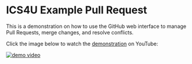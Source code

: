 # ICS4U Example Pull Request

This is a demonstration on how to use the GitHub web interface to manage Pull Requests, 
merge changes, and resolve conflicts. 

Click the image below to watch the [demonstration](https://youtu.be/ZFaGQrsYlXY) on YouTube:

[![demo video](https://img.youtube.com/vi/ZFaGQrsYlXY/0.jpg)](https://www.youtube.com/watch?v=ZFaGQrsYlXY)
